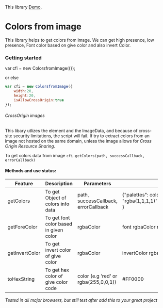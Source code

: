 This library [Demo](https://pages.github.com/).
# Colors from image
This library helps to get colors from image. We can get high presence, low presence, Font color based on give color and also invert Color.

### Getting started

var cfi = new ColorsfromImage({});

or else
```javascript
var cfi = new ColorsfromImage({
    width:20,
    height:20,
    isAllowCrossOrigin:true
});
```

###### CrossOrigin images
This libary utlizes the <canvas> element and the ImageData, and because of cross-site security limitations, the script will fail. If try to extract colors from an image not hosted on the same domain, unless the image allows for *Cross Origin Resource Sharing*.

To get colors data from image `cfi.getColors(path, successCallback, errorCallback)`

#### Methods and use status:

| Feature          | Description                               | Parameters                            | Notes or e.g. data                     |
|------------------|-------------------------------------------|---------------------------------------|----------------------------------------|
| getColors        | To get Object of colors info data         | path, successCallback, errorCallback  | {"palettes": colors,"highPresenceColor": "rgba(233,255,255,1)","lessPresenceColor": "rgba(1,1,1,1)","highPresenceForeColor":"rgba(0,0,0,1)","lessPresenceForeColor":"rgba(255,255,255,1)" } |
| getForeColor     | To get font color based in given color    | rgbaColor                             |  font rgbaColor    rgba(255,255,255,1) |
| getInvertColor   | To get invert color of give color         | rgbaColor                             |  invertColor rgba(0,0,0,1)             |
| toHexString      | To get hex color of give color code       | color (e.g 'red' or rgba(255,0,0,1))  |  #FF0000                               |


*Tested in all major browsers, but still test after add this to your great project*